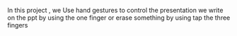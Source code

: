 In this project , we Use hand gestures to control the presentation 
we write on the ppt by using the one finger or erase something by using tap the three fingers 
